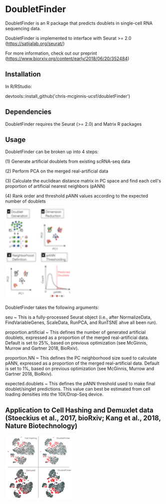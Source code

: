 # DoubletFinder
DoubletFinder is an R package that predicts doublets in single-cell RNA sequencing data. 

DoubletFinder is implemented to interface with Seurat >= 2.0 (https://satijalab.org/seurat/) 

For more information, check out our preprint (https://www.biorxiv.org/content/early/2018/06/20/352484)

## Installation
In R/RStudio:

devtools::install_github('chris-mcginnis-ucsf/doubletFinder')

## Dependencies
DoubletFinder requires the Seurat (>= 2.0) and Matrix R packages

## Usage

DoubletFinder can be broken up into 4 steps:

(1) Generate artificial doublets from existing scRNA-seq data 

(2) Perform PCA on the merged real-artificial data

(3) Calculate the euclidean distance matrix in PC space and find each cell's proportion of artificial nearest neighbors (pANN)

(4) Rank order and threshold pANN values according to the expected number of doublets

![alternativetext](DF.screenshots/Workflow.png)

DoubletFinder takes the following arguments:

seu ~ This is a fully-processed Seurat object (i.e., after NormalizeData, FindVariableGenes, ScaleData, RunPCA, and RunTSNE ahve all been run).

proportion.artificial ~ This defines the number of generated artificial doublets, expressed as a proportion of the merged real-artificial data. Default is set to 25%, based on previous optimization (see McGinnis, Murrow and Gartner 2018, BioRxiv).

proportion.NN ~ This defines the PC neighborhood size sued to calculate pANN, expressed as a proportion of the merged real-artificial data. Default is set to 1%, based on previous optimization (see McGinnis, Murrow and Gartner 2018, BioRxiv).

expected.doublets ~ This defines the pANN threshold used to make final doublet/singlet predictions. This value can best be estimated from cell loading densities into the 10X/Drop-Seq device.

## Application to Cell Hashing and Demuxlet data (Stoeckius et al., 2017, bioRxiv; Kang et al., 2018, Nature Biotechnology)

![alternativetext](DF.screenshots/Results.png)


